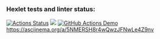 ### Hexlet tests and linter status:
[![Actions Status](https://github.com/K0Hb/python-project-lvl1/workflows/hexlet-check/badge.svg)](https://github.com/K0Hb/python-project-lvl1/actions)
<a href="https://codeclimate.com/github/codeclimate/codeclimate/maintainability"><img src="https://api.codeclimate.com/v1/badges/a99a88d28ad37a79dbf6/maintainability" /></a>
[![GitHub Actions Demo](https://github.com/K0Hb/python-project-lvl1/actions/workflows/github-actions-demo.yml/badge.svg)](https://github.com/K0Hb/python-project-lvl1/actions/workflows/github-actions-demo.yml)
https://asciinema.org/a/5NMERSH8r4wQwzJFNwLe4Z9nv